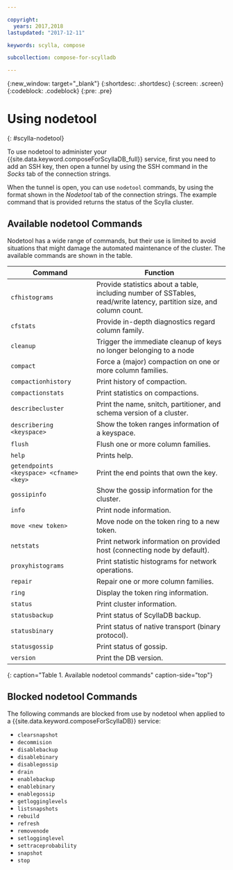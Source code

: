 ```yaml
---

copyright:
  years: 2017,2018
lastupdated: "2017-12-11"

keywords: scylla, compose

subcollection: compose-for-scylladb

---
```


{:new_window: target="_blank"}
{:shortdesc: .shortdesc}
{:screen: .screen}
{:codeblock: .codeblock}
{:pre: .pre}

# Using nodetool
{: #scylla-nodetool}

To use nodetool to administer your {{site.data.keyword.composeForScyllaDB_full}} service, first you need to add an SSH key, then open a tunnel by using the SSH command in the _Socks_ tab of the connection strings.

When the tunnel is open, you can use `nodetool` commands, by using the format shown in the _Nodetool_ tab of the connection strings. The example command that is provided returns the status of the Scylla cluster.

## Available nodetool Commands

Nodetool has a wide range of commands, but their use is limited to avoid situations that might damage the automated maintenance of the cluster. The available commands are shown in the table.

Command|Function
----------|-----------
`cfhistograms`|Provide statistics about a table, including number of SSTables, read/write latency, partition size, and column count.
`cfstats`|Provide in-depth diagnostics regard column family.
`cleanup`|Trigger the immediate cleanup of keys no longer belonging to a node
`compact`|Force a (major) compaction on one or more column families.
`compactionhistory`|Print history of compaction.
`compactionstats`|Print statistics on compactions.
`describecluster`|Print the name, snitch, partitioner, and schema version of a cluster.
`describering <keyspace>`|Show the token ranges information of a keyspace.
`flush`|Flush one or more column families.
`help`|Prints help.
`getendpoints <keyspace> <cfname> <key>`|Print the end points that own the key.
`gossipinfo`|Show the gossip information for the cluster.
`info`|Print node information.
`move <new token>`|Move node on the token ring to a new token.
`netstats`|Print network information on provided host (connecting node by default).
`proxyhistograms`|Print statistic histograms for network operations.
`repair`|Repair one or more column families.
`ring`|Display the token ring information.
`status`|Print cluster information.
`statusbackup`|Print status of ScyllaDB backup.
`statusbinary`|Print status of native transport (binary protocol).
`statusgossip`|Print status of gossip.
`version`|Print the DB version.
{: caption="Table 1. Available nodetool commands" caption-side="top"}


## Blocked nodetool Commands

The following commands are blocked from use by nodetool when applied to a {{site.data.keyword.composeForScyllaDB}} service:

- `clearsnapshot`
- `decommision`
- `disablebackup`
- `disablebinary`
- `disablegossip`
- `drain`
- `enablebackup`
- `enablebinary`
- `enablegossip`
- `getlogginglevels`
- `listsnapshots`
- `rebuild`
- `refresh`
- `removenode`
- `setlogginglevel`
- `settraceprobability`
- `snapshot`
- `stop`
